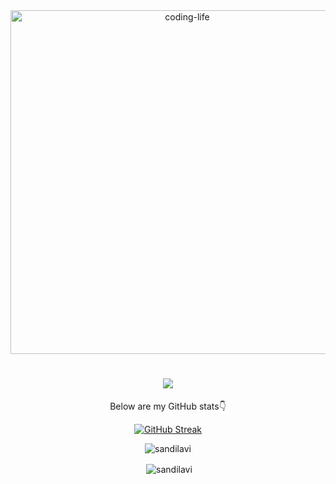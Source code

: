 <div align="center">
  <img alt="coding-life" src="https://user-images.githubusercontent.com/74038190/225813708-98b745f2-7d22-48cf-9150-083f1b00d6c9.gif" width="550px">
</div>

<h1 align="center">
    <img src="https://readme-typing-svg.herokuapp.com/?font=cursive&size=35&center=true&vCenter=true&width=500&height=70&duration=4000&lines=Hello+Developers!+🌍;+I'm+Sandila+Vihanga!+👽;+FullStack+Developer+🦂;+ML+Developer+👨‍💻;+DevOps+Engineer+🎨;" />
</h1>

<div align="center">
  <p>Below are my GitHub stats👇</p>
  <p align="center">
    <a href="https://git.io/streak-stats">
      <img src="https://streak-stats.demolab.com/?user=sandilavi&theme=transparent" alt="GitHub Streak">
    </a>
  </p>
  <p><img align="center" src="https://github-readme-stats.vercel.app/api/top-langs?username=sandilavi&theme=algolia&show_icons=true&locale=en&layout=compact" alt="sandilavi" /></p>
  <p>&nbsp;<img align="center" src="https://github-readme-stats.vercel.app/api?username=sandilavi&theme=algolia&show_icons=true&locale=en" alt="sandilavi" /></p>
</div>
